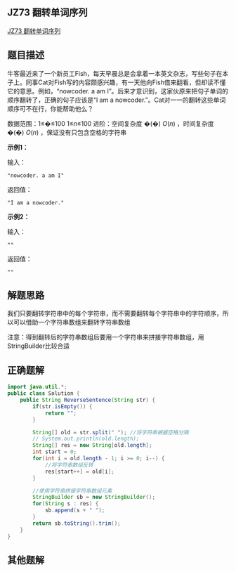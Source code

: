 ## JZ73 翻转单词序列

[JZ73 翻转单词序列](https://www.nowcoder.com/practice/3194a4f4cf814f63919d0790578d51f3?tpId=13&tqId=23287&ru=/exam/oj/ta&qru=/ta/coding-interviews/question-ranking&sourceUrl=%2Fexam%2Foj%2Fta%3Fpage%3D1%26tpId%3D13%26type%3D13)





## 题目描述

牛客最近来了一个新员工Fish，每天早晨总是会拿着一本英文杂志，写些句子在本子上。同事Cat对Fish写的内容颇感兴趣，有一天他向Fish借来翻看，但却读不懂它的意思。例如，“nowcoder. a am I”。后来才意识到，这家伙原来把句子单词的顺序翻转了，正确的句子应该是“I am a nowcoder.”。Cat对一一的翻转这些单词顺序可不在行，你能帮助他么？

数据范围：1≤�≤100 1≤*n*≤100 
进阶：空间复杂度 �(�) *O*(*n*) ，时间复杂度 �(�) *O*(*n*) ，保证没有只包含空格的字符串



**示例1：**

输入：

```
"nowcoder. a am I"
```

返回值：

```
"I am a nowcoder."
```



**示例2：**

输入：

```
""
```

返回值：

```
""
```



## 解题思路

我们只要翻转字符串中的每个字符串，而不需要翻转每个字符串中的字符顺序，所以可以借助一个字符串数组来翻转字符串数组



注意：得到翻转后的字符串数组后要用一个字符串来拼接字符串数组，用StringBuilder比较合适



## 正确题解

````java
import java.util.*;
public class Solution {
    public String ReverseSentence(String str) {
        if(str.isEmpty()) {
            return "";
        }

        String[] old = str.split(" "); //将字符串根据空格分隔
        // System.out.println(old.length);
        String[] res = new String[old.length];
        int start = 0;
        for(int i = old.length - 1; i >= 0; i--) {
            //将字符串数组反转
            res[start++] = old[i];
        }

        //使用字符串拼接字符串数组元素
        StringBuilder sb = new StringBuilder();
        for(String s : res) {
            sb.append(s + " ");
        }
        return sb.toString().trim();
    }
}
````





## 其他题解

